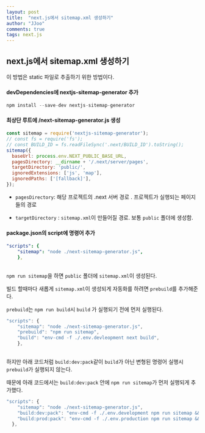 ```yaml
---
layout: post
title:  "next.js에서 sitemap.xml 생성하기"
author: "JJoo"
comments: true
tags: next.js
---
```



## next.js에서 sitemap.xml 생성하기

이 방법은 static 파일로 추출하기 위한 방법이다. 


#### devDependencies에 nextjs-sitemap-generator 추가 

```javascript
npm install --save-dev nextjs-sitemap-generator 
```


#### 최상단 루트에 /next-sitemap-generator.js 생성

```javascript
const sitemap = require('nextjs-sitemap-generator');
// const fs = require('fs');
// const BUILD_ID = fs.readFileSync('.next/BUILD_ID').toString();
sitemap({
  baseUrl: process.env.NEXT_PUBLIC_BASE_URL,
  pagesDirectory: __dirname + '/.next/server/pages',
  targetDirectory: 'public/',
  ignoredExtensions: ['js', 'map'],
  ignoredPaths: ['[fallback]'],
});
```

- ```pagesDirectory```: 해당 프로젝트의 .next 서버 경로 . 프로젝트가 실행되는 페이지들의 경로

- ```targetDirectory``` : ```sitemap.xml```이 만들어질 경로. 보통 ```public``` 폴더에 생성함.


#### package.json의 script에 명령어 추가 


```yaml
"scripts": {
    "sitemap": "node ./next-sitemap-generator.js",
    },
    
```

```npm run sitemap```을 하면 ```public``` 폴더에 ```sitemap.xml```이 생성된다. 


빌드 할때마다 새롭게 ```sitemap.xml```이 생성되게 자동화를 하려면 ```prebuild```를 추가해준다.

```prebuild```는 ```npm run build```시 ```build``` 가 실행되기 전에 먼저 실행된다.

```javascript
"scripts": {
    "sitemap": "node ./next-sitemap-generator.js",
    "prebuild": "npm run sitemap",
    "build": "env-cmd -f ./.env.devleopment next build",  
    },
    
```


하지만 아래 코드처럼 ```build:dev:pack```같이 ```build```가 아닌 변형된 명령어 실행시 ```prebuild```가 실행되지 않는다. 

때문에 아래 코드에서는 ```build:dev:pack``` 안에 ```npm run sitemap```가 먼저 실행되게 추가했다.


```javascript
"scripts": {
    "sitemap": "node ./next-sitemap-generator.js",
    "build:dev:pack": "env-cmd -f ./.env.development npm run sitemap && next build && next export",
    "build:prod:pack": "env-cmd -f ./.env.production npm run sitemap && next build && next export",
  },
```


